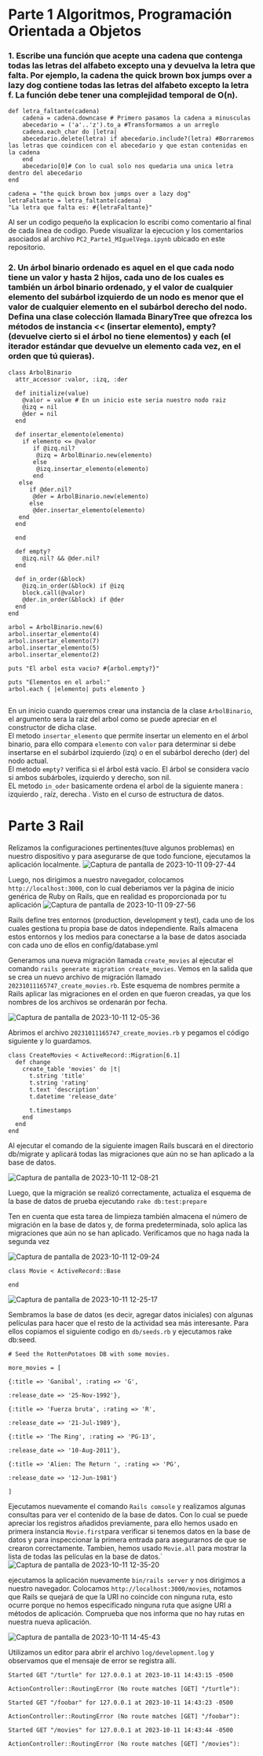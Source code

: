 # Parte 1  Algoritmos, Programación Orientada a Objetos

### 1. Escribe una función que acepte una cadena que contenga todas las letras del alfabeto excepto una y devuelva la letra que falta. Por ejemplo, la cadena the quick brown box jumps over a lazy dog contiene todas las letras del alfabeto excepto la letra f. La función debe tener una complejidad temporal de O(n).

```
def letra_faltante(cadena)
    cadena = cadena.downcase # Primero pasamos la cadena a minusculas
    abecedario = ('a'..'z').to_a #Transformamos a un arreglo
    cadena.each_char do |letra|
    abecedario.delete(letra) if abecedario.include?(letra) #Borraremos las letras que coindicen con el abecedario y que estan contenidas en la cadena
    end
    abecedario[0]# Con lo cual solo nos quedaria una unica letra dentro del abecedario
end

cadena = "the quick brown box jumps over a lazy dog"
letraFaltante = letra_faltante(cadena)
"La letra que falta es: #{letraFaltante}"

```
Al ser un codigo pequeño la explicacion lo escribi como comentario al final de cada linea de codigo.
Puede visualizar la ejecucion y los comentarios asociados al archivo `PC2_Parte1_MIguelVega.ipynb` ubicado en este repositorio.

### 2. Un árbol binario ordenado es aquel en el que cada nodo tiene un valor y hasta 2 hijos, cada uno de los cuales es también un árbol binario ordenado, y el valor de cualquier elemento del subárbol izquierdo de un nodo es menor que el valor de cualquier elemento en el subárbol derecho del nodo. Defina una clase colección llamada BinaryTree que ofrezca los métodos de instancia << (insertar elemento), empty? (devuelve cierto si el árbol no tiene elementos) y each (el iterador estándar que devuelve un elemento cada vez, en el orden que tú quieras). 

```
class ArbolBinario 
  attr_accessor :valor, :izq, :der

  def initialize(value)
    @valor = value # En un inicio este seria nuestro nodo raiz
    @izq = nil
    @der = nil
  end

  def insertar_elemento(elemento)
    if elemento <= @valor
       if @izq.nil?
        @izq = ArbolBinario.new(elemento)
       else
        @izq.insertar_elemento(elemento)
       end
   else
      if @der.nil?
       @der = ArbolBinario.new(elemento)
      else
       @der.insertar_elemento(elemento)
   end
  end

  end

  def empty?
    @izq.nil? && @der.nil?
  end

  def in_order(&block)
    @izq.in_order(&block) if @izq
    block.call(@valor)
    @der.in_order(&block) if @der
  end
end

arbol = ArbolBinario.new(6)
arbol.insertar_elemento(4)
arbol.insertar_elemento(7)
arbol.insertar_elemento(5)
arbol.insertar_elemento(2)

puts "El arbol esta vacio? #{arbol.empty?}"

puts "Elementos en el arbol:"
arbol.each { |elemento| puts elemento }


```
En un inicio cuando queremos crear una instancia de la clase `ArbolBinario`, el argumento sera la raiz del arbol como se puede
apreciar en el constructor de dicha clase.<br>
El metodo `insertar_elemento` que permite insertar un elemento en el árbol binario, para ello compara `elemento` con `valor` para determinar si debe insertarse en el subárbol izquierdo (izq) o en el subárbol derecho (der) del nodo actual.<br>
El metodo `empty?` verifica si el árbol está vacío. El árbol se considera vacío si ambos 
subárboles, izquierdo y derecho, son nil.<br>
EL metodo `in_oder` basicamente ordena el arbol de la siguiente manera : izquierdo , raíz, derecha . Visto en el curso de estructura de datos.



# Parte 3 Rail
Relizamos la configuraciones pertinentes(tuve algunos problemas) en nuestro dispositivo y para asegurarse de que todo funcione, ejecutamos la aplicación localmente.
![Captura de pantalla de 2023-10-11 09-27-44](https://github.com/miguelvega/PC2_Actividades_CC3S2/assets/124398378/34e4aa48-a9dc-4783-9327-a99e2384516f)

Luego, nos dirigimos a nuestro navegador, colocamos `http://localhost:3000`, con lo cual deberiamos ver la página de inicio genérica de Ruby on Rails, que en realidad es proporcionada por tu aplicación
![Captura de pantalla de 2023-10-11 09-27-56](https://github.com/miguelvega/PC2_Actividades_CC3S2/assets/124398378/eb8e4da2-84f0-4101-8208-6da643d27a08)

Rails define tres entornos (production, development y test), cada uno de los cuales gestiona tu propia base de datos independiente. Rails almacena estos entornos y los medios para conectarse a la base de datos asociada con cada uno de ellos en config/database.yml

Generamos una nueva migración llamada `create_movies` al ejecutar el comando `rails generate migration create_movies`. Vemos en la salida que se crea un nuevo archivo de migración llamado `20231011165747_create_movies.rb`. Este esquema de nombres permite a Rails aplicar las migraciones en el orden en que fueron creadas, ya que los nombres de los archivos se ordenarán por fecha.


![Captura de pantalla de 2023-10-11 12-05-36](https://github.com/miguelvega/PC2_Actividades_CC3S2/assets/124398378/1de54ab7-c244-4d9d-9616-4bb27166712a)

Abrimos el archivo `20231011165747_create_movies.rb` y pegamos el código siguiente y lo guardamos.
```
class CreateMovies < ActiveRecord::Migration[6.1]
  def change
    create_table 'movies' do |t|
      t.string 'title'
      t.string 'rating'
      t.text 'description'
      t.datetime 'release_date'

      t.timestamps
    end
  end
end

```
Al ejecutar el comando de la siguiente imagen Rails buscará en el directorio db/migrate y aplicará todas las migraciones que aún no se han aplicado a la base de datos.

![Captura de pantalla de 2023-10-11 12-08-21](https://github.com/miguelvega/PC2_Actividades_CC3S2/assets/124398378/9e72bada-9869-4b65-a078-2665da779014)

Luego, que la migración se realizó correctamente, actualiza el esquema de la base de datos de prueba ejecutando `rake db:test:prepare`

Ten en cuenta que esta tarea de limpieza también almacena el número de migración en la base de datos y, de forma predeterminada, solo aplica las migraciones que aún no se han aplicado. Verificamos que no haga nada la segunda vez

![Captura de pantalla de 2023-10-11 12-09-24](https://github.com/miguelvega/PC2_Actividades_CC3S2/assets/124398378/6b17bc67-9f27-491c-a043-4da472364c88)



```
class Movie < ActiveRecord::Base

end

```


![Captura de pantalla de 2023-10-11 12-25-17](https://github.com/miguelvega/PC2_Actividades_CC3S2/assets/124398378/1f458fd2-2dd6-430e-a1e1-2d33fea8894a)

Sembramos la base de datos (es decir, agregar datos iniciales) con algunas películas para hacer que el resto de la actividad sea más interesante. Para ellos copiamos el siguiente codigo en `db/seeds.rb` y ejecutamos rake db:seed.

```
# Seed the RottenPotatoes DB with some movies.

more_movies = [

{:title => 'Ganibal', :rating => 'G',

:release_date => '25-Nov-1992'},

{:title => 'Fuerza bruta', :rating => 'R',

:release_date => '21-Jul-1989'},

{:title => 'The Ring', :rating => 'PG-13',

:release_date => '10-Aug-2011'},

{:title => 'Alien: The Return ', :rating => 'PG',

:release_date => '12-Jun-1981'}

] 
```
Ejecutamos nuevamente el comando `Rails comsole` y realizamos algunas consultas para ver el contenido de la base de datos.
Con lo cual se puede apreciar los registros añadidos previamente, para ello hemos usado en primera instancia `Movie.first`para verificar si tenemos datos en la base de datos y para inspeccionar la primera entrada para asegurarnos de que se crearon correctamente. Tambien, hemos usado `Movie.all` para mostrar la lista de todas las películas en la base de datos.`
![Captura de pantalla de 2023-10-11 12-35-20](https://github.com/miguelvega/PC2_Actividades_CC3S2/assets/124398378/15df3a6f-6cb5-416e-941f-42c770b67c75)

ejecutamos la aplicación nuevamente `bin/rails server` y nos dirigimos a nuestro navegador.
Colocamos `http://localhost:3000/movies`, notamos que Rails se quejará de que la URI no coincide con ninguna ruta, esto ocurre porque no hemos especificado ninguna ruta que asigne URI a métodos de aplicación. Comprueba que nos informa que no hay rutas en nuestra nueva aplicación.

![Captura de pantalla de 2023-10-11 14-45-43](https://github.com/miguelvega/PC2_Actividades_CC3S2/assets/124398378/4d312402-f9f7-4713-bfe4-d7e1e8920943)

Utilizamos un editor para abrir el archivo `log/development.log` y observamos que el mensaje de error se registra allí.
```
Started GET "/turtle" for 127.0.0.1 at 2023-10-11 14:43:15 -0500
  
ActionController::RoutingError (No route matches [GET] "/turtle"):
  
Started GET "/foobar" for 127.0.0.1 at 2023-10-11 14:43:23 -0500
  
ActionController::RoutingError (No route matches [GET] "/foobar"):
  
Started GET "/movies" for 127.0.0.1 at 2023-10-11 14:43:44 -0500
  
ActionController::RoutingError (No route matches [GET] "/movies"):

```
